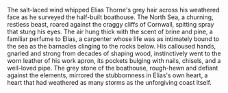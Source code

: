 The salt-laced wind whipped Elias Thorne's grey hair across his weathered face as he surveyed the half-built boathouse.  The North Sea, a churning, restless beast, roared against the craggy cliffs of Cornwall, spitting spray that stung his eyes.  The air hung thick with the scent of brine and pine, a familiar perfume to Elias, a carpenter whose life was as intimately bound to the sea as the barnacles clinging to the rocks below.  His calloused hands, gnarled and strong from decades of shaping wood, instinctively went to the worn leather of his work apron, its pockets bulging with nails, chisels, and a well-loved pipe.  The grey stone of the boathouse, rough-hewn and defiant against the elements, mirrored the stubbornness in Elias's own heart, a heart that had weathered as many storms as the unforgiving coast itself.
